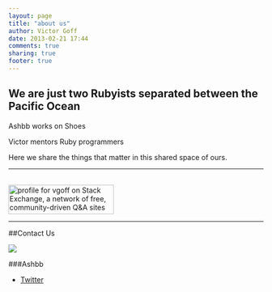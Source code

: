 ```yaml
---
layout: page
title: "about us"
author: Victor Goff
date: 2013-02-21 17:44
comments: true
sharing: true
footer: true
---
```

## We are just two Rubyists separated between the Pacific Ocean
Ashbb works on Shoes

Victor mentors Ruby programmers

Here we share the things that matter in this shared space of ours.
<hr/>   <br/>
<!-- Place this tag where you want the badge to render. -->
<div class="g-plus" data-href="//plus.google.com/102865874903694456832"
data-rel="publisher"></div>
<!-- Place this tag after the last badge tag. -->
<script type="text/javascript">
  (function() {
    var po = document.createElement('script'); po.type =
'text/javascript'; po.async = true;
    po.src = 'https://apis.google.com/js/plusone.js';
    var s = document.getElementsByTagName('script')[0];
s.parentNode.insertBefore(po, s);
  })();
</script><a href="http://stackexchange.com/users/225408">
<img src="http://stackexchange.com/users/flair/225408.png" width="208" height="58" alt="profile for vgoff on Stack Exchange, a network of free, community-driven Q&amp;A sites" title="profile for vgoff on Stack Exchange, a network of free, community-driven Q&amp;A sites">
</a>
<hr/>

##Contact Us

<a href='https://www.vizify.com/rt/badge/5015dfc5c0bbe700020003d2'> <img src='http://static.www.vizify.com/assets/vizumes/bdg/cir64b.png'/></a><br/>
<script src="http://myonepage.com/vgoff/widgets/card.js" type="text/javascript"></script>


###Ashbb

* [Twitter](http://twitter.com/ashbb)

